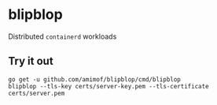 # blipblop
Distributed `containerd` workloads

## Try it out
```
go get -u github.com/amimof/blipblop/cmd/blipblop
blipblop --tls-key certs/server-key.pem --tls-certificate certs/server.pem
```